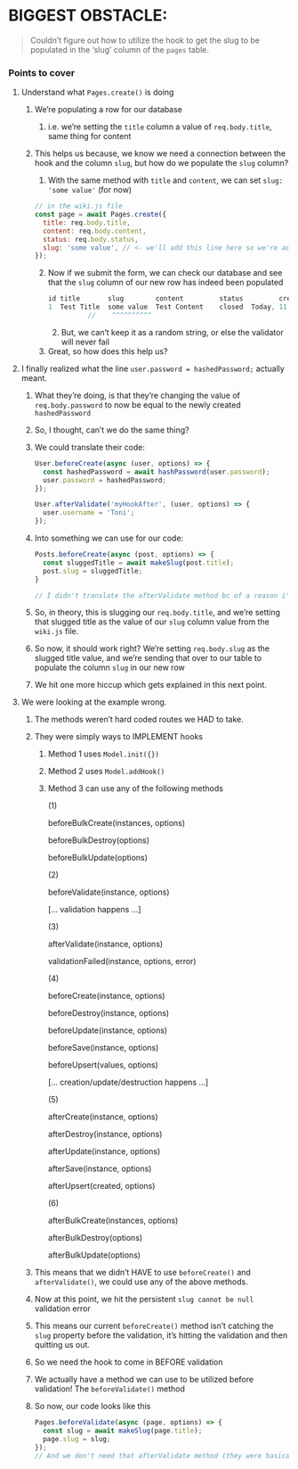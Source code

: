 # BIGGEST OBSTACLE:

> Couldn’t figure out how to utilize the hook to get the slug to be populated in the ‘slug’ column of the `pages` table.

### Points to cover

1. Understand what `Pages.create()` is doing

   1. We’re populating a row for our database
      1. i.e. we’re setting the `title` column a value of `req.body.title`, same thing for content
   2. This helps us because, we know we need a connection between the hook and the column `slug`, but how do we populate the `slug` column?

      1. With the same method with `title` and `content`, we can set `slug: 'some value'` (for now)

      ```jsx
      // in the wiki.js file
      const page = await Pages.create({
        title: req.body.title,
        content: req.body.content,
        status: req.body.status,
        slug: 'some value', // <- we'll add this line here so we're actually sending our table a value for the new row!
      });
      ```

      2. Now if we submit the form, we can check our database and see that the `slug` column of our new row has indeed been populated
         ```jsx
         id	title	    slug	    content	        status	       createdAt	       updatedAt
         1	Test Title	some value	Test Content	closed	Today, 11:11:26 -05	Today, 11:11:26 -05
                   //    ^^^^^^^^^^
         ```
         2. But, we can’t keep it as a random string, or else the validator will never fail
      3. Great, so how does this help us?

2. I finally realized what the line `user.password = hashedPassword;` actually meant.

   1. What they’re doing, is that they’re changing the value of `req.body.password` to now be equal to the newly created `hashedPassword`
   2. So, I thought, can’t we do the same thing?
   3. We could translate their code:

      ```jsx
      User.beforeCreate(async (user, options) => {
        const hashedPassword = await hashPassword(user.password);
        user.password = hashedPassword;
      });

      User.afterValidate('myHookAfter', (user, options) => {
        user.username = 'Toni';
      });
      ```

   4. Into something we can use for our code:

      ```jsx
      Posts.beforeCreate(async (post, options) => {
      	const sluggedTitle = await makeSlug(post.title);
      	post.slug = sluggedTitle;
      }

      // I didn't translate the afterValidate method bc of a reason i'll go over in a moment
      ```

   5. So, in theory, this is slugging our `req.body.title`, and we’re setting that slugged title as the value of our `slug` column value from the `wiki.js` file.
   6. So now, it should work right? We’re setting `req.body.slug` as the slugged title value, and we’re sending that over to our table to populate the column `slug` in our new row
   7. We hit one more hiccup which gets explained in this next point.

3. We were looking at the example wrong.

   1. The methods weren’t hard coded routes we HAD to take.
   2. They were simply ways to IMPLEMENT hooks

      1. Method 1 uses `Model.init({})`
      2. Method 2 uses `Model.addHook()`
      3. Method 3 can use any of the following methods

         (1)

         beforeBulkCreate(instances, options)

         beforeBulkDestroy(options)

         beforeBulkUpdate(options)

         (2)

         beforeValidate(instance, options)

         [... validation happens ...]

         (3)

         afterValidate(instance, options)

         validationFailed(instance, options, error)

         (4)

         beforeCreate(instance, options)

         beforeDestroy(instance, options)

         beforeUpdate(instance, options)

         beforeSave(instance, options)

         beforeUpsert(values, options)

         [... creation/update/destruction happens ...]

         (5)

         afterCreate(instance, options)

         afterDestroy(instance, options)

         afterUpdate(instance, options)

         afterSave(instance, options)

         afterUpsert(created, options)

         (6)

         afterBulkCreate(instances, options)

         afterBulkDestroy(options)

         afterBulkUpdate(options)

   3. This means that we didn’t HAVE to use `beforeCreate()` and `afterValidate()`, we could use any of the above methods.
   4. Now at this point, we hit the persistent `slug cannot be null` validation error
   5. This means our current `beforeCreate()` method isn’t catching the `slug` property before the validation, it’s hitting the validation and then quitting us out.
   6. So we need the hook to come in BEFORE validation
   7. We actually have a method we can use to be utilized before validation! The `beforeValidate()` method
   8. So now, our code looks like this
      ```jsx
      Pages.beforeValidate(async (page, options) => {
        const slug = await makeSlug(page.title);
        page.slug = slug;
      });
      // And we don't need that afterValidate method (they were basically showing us example 1 and example 2) we don't have to use two methods in tandem
      ```
